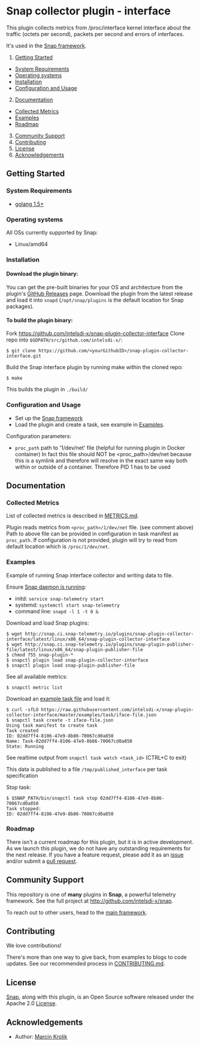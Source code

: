 # Snap collector plugin - interface
This plugin collects metrics from /proc/interface kernel interface about the traffic (octets per second), packets per second and errors of interfaces.  

It's used in the [Snap framework](https://github.com/intelsdi-x/snap).

1. [Getting Started](#getting-started)
  * [System Requirements](#system-requirements)
  * [Operating systems](#operating-systems)
  * [Installation](#installation)
  * [Configuration and Usage](configuration-and-usage)
2. [Documentation](#documentation)
  * [Collected Metrics](#collected-metrics)
  * [Examples](#examples)
  * [Roadmap](#roadmap)
3. [Community Support](#community-support)
4. [Contributing](#contributing)
5. [License](#license-and-authors)
6. [Acknowledgements](#acknowledgements)

## Getting Started
### System Requirements
* [golang 1.5+](https://golang.org/dl/)

### Operating systems
All OSs currently supported by Snap:
* Linux/amd64

### Installation
#### Download the plugin binary:

You can get the pre-built binaries for your OS and architecture from the plugin's [GitHub Releases](https://github.com/intelsdi-x/snap-plugin-collector-interface/releases) page. Download the plugin from the latest release and load it into `snapd` (`/opt/snap/plugins` is the default location for Snap packages).

#### To build the plugin binary:

Fork https://github.com/intelsdi-x/snap-plugin-collector-interface
Clone repo into `$GOPATH/src/github.com/intelsdi-x/`:

```
$ git clone https://github.com/<yourGithubID>/snap-plugin-collector-interface.git
```

Build the Snap interface plugin by running make within the cloned repo:
```
$ make
```
This builds the plugin in `./build/`

### Configuration and Usage
* Set up the [Snap framework](https://github.com/intelsdi-x/snap#getting-started)
* Load the plugin and create a task, see example in [Examples](https://github.com/intelsdi-x/snap-plugin-collector-interface#examples).

Configuration parameters:
- `proc_path` path to '1/dev/net' file (helpful for running plugin in Docker container)
In fact this file should NOT be <proc_path>/dev/net because this is a symlink and therefore
will resolve in the exact same way both within or outside of a container. Therefore PID 1
has to be used

## Documentation

### Collected Metrics
List of collected metrics is described in [METRICS.md](METRICS.md).

Plugin reads metrics from `<proc_path>/1/dev/net` file. (see comment above)
Path to above file can be provided in configuration in task manifest as `proc_path`. If configuration is not provided, plugin will try
to read from default location which is `/proc/1/dev/net`.

### Examples
Example of running Snap interface collector and writing data to file.

Ensure [Snap daemon is running](https://github.com/intelsdi-x/snap#running-snap):
* initd: `service snap-telemetry start`
* systemd: `systemctl start snap-telemetry`
* command line: `snapd -l 1 -t 0 &`

Download and load Snap plugins:
```
$ wget http://snap.ci.snap-telemetry.io/plugins/snap-plugin-collector-interface/latest/linux/x86_64/snap-plugin-collector-interface
$ wget http://snap.ci.snap-telemetry.io/plugins/snap-plugin-publisher-file/latest/linux/x86_64/snap-plugin-publisher-file
$ chmod 755 snap-plugin-*
$ snapctl plugin load snap-plugin-collector-interface
$ snapctl plugin load snap-plugin-publisher-file
```

See all available metrics:

```
$ snapctl metric list
```

Download an [example task file](examples/task/iface-file.json) and load it:
```
$ curl -sfLO https://raw.githubusercontent.com/intelsdi-x/snap-plugin-collector-interface/master/examples/task/iface-file.json
$ snapctl task create -t iface-file.json
Using task manifest to create task
Task created
ID: 02dd7ff4-8106-47e9-8b86-70067cd0a850
Name: Task-02dd7ff4-8106-47e9-8b86-70067cd0a850
State: Running
```

See realtime output from `snapctl task watch <task_id>` (CTRL+C to exit)

This data is published to a file `/tmp/published_interface` per task specification

Stop task:
```
$ $SNAP_PATH/bin/snapctl task stop 02dd7ff4-8106-47e9-8b86-70067cd0a850
Task stopped:
ID: 02dd7ff4-8106-47e9-8b86-70067cd0a850
```

### Roadmap
There isn't a current roadmap for this plugin, but it is in active development. As we launch this plugin, we do not have any outstanding requirements for the next release. If you have a feature request, please add it as an [issue](https://github.com/intelsdi-x/snap-plugin-collector-interface/issues/new) and/or submit a [pull request](https://github.com/intelsdi-x/snap-plugin-collector-interface/pulls).

## Community Support
This repository is one of **many** plugins in **Snap**, a powerful telemetry framework. See the full project at http://github.com/intelsdi-x/snap.

To reach out to other users, head to the [main framework](https://github.com/intelsdi-x/snap#community-support).

## Contributing
We love contributions!

There's more than one way to give back, from examples to blogs to code updates. See our recommended process in [CONTRIBUTING.md](CONTRIBUTING.md).

## License
[Snap](http://github.com:intelsdi-x/snap), along with this plugin, is an Open Source software released under the Apache 2.0 [License](LICENSE).

## Acknowledgements
* Author: [Marcin Krolik](https://github.com/marcin-krolik/)
